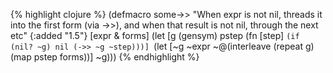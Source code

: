 {% highlight clojure %}
(defmacro some->>
  "When expr is not nil, threads it into the first form (via ->>),
  and when that result is not nil, through the next etc"
  {:added "1.5"}
  [expr & forms]
  (let [g (gensym)
        pstep (fn [step] `(if (nil? ~g) nil (->> ~g ~step)))]
    `(let [~g ~expr
           ~@(interleave (repeat g) (map pstep forms))]
       ~g)))
{% endhighlight %}
